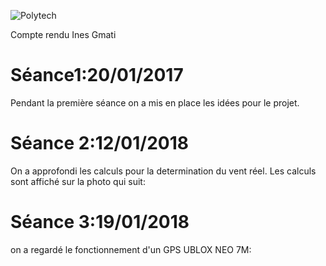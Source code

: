 ![Polytech](http://www.polytechnice.fr/jahia/jsp/jahia/templates/inc/img/polytech_nice-sophia.png)

Compte rendu Ines Gmati

# Séance1:20/01/2017

Pendant la première séance on a mis en place les idées pour le projet.





# Séance 2:12/01/2018
On a approfondi les calculs pour la determination du vent réel.
Les calculs sont affiché sur la photo qui suit:

# Séance 3:19/01/2018

on a regardé le fonctionnement d'un GPS UBLOX NEO 7M:








